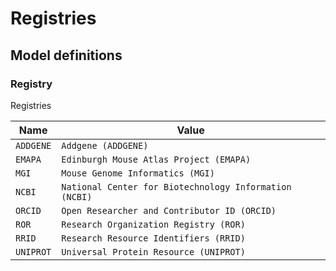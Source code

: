 # Registries

## Model definitions

### Registry

Registries

| Name | Value |
|------|-------|
| `ADDGENE` | `Addgene (ADDGENE)` |
| `EMAPA` | `Edinburgh Mouse Atlas Project (EMAPA)` |
| `MGI` | `Mouse Genome Informatics (MGI)` |
| `NCBI` | `National Center for Biotechnology Information (NCBI)` |
| `ORCID` | `Open Researcher and Contributor ID (ORCID)` |
| `ROR` | `Research Organization Registry (ROR)` |
| `RRID` | `Research Resource Identifiers (RRID)` |
| `UNIPROT` | `Universal Protein Resource (UNIPROT)` |


